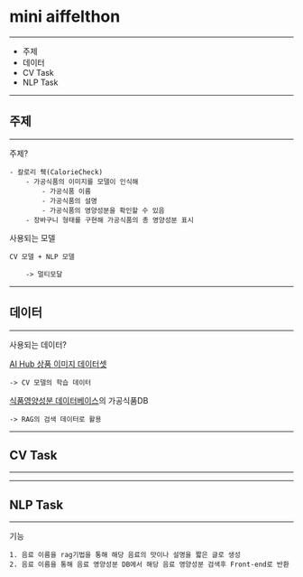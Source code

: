 # mini aiffelthon

---

- 주제
- 데이터
- CV Task
- NLP Task

---

## 주제

---

주제?

	- 칼로리 췍(CalorieCheck)
		- 가공식품의 이미지를 모델이 인식해 
			- 가공식품 이름
			- 가공식품의 설명
			- 가공식품의 영양성분을 확인할 수 있음
		- 장바구니 형태를 구현해 가공식품의 총 영양성분 표시

사용되는 모델

	CV 모델 + NLP 모델

		-> 멀티모달

---

## 데이터

---

사용되는 데이터?

[AI Hub 상품 이미지 데이터셋](https://aihub.or.kr/aihubdata/data/view.do?currMenu=115&topMenu=100&aihubDataSe=realm&dataSetSn=64)

	-> CV 모델의 학습 데이터

[식품영양성분 데이터베이스](https://various.foodsafetykorea.go.kr/nutrient/general/down/historyList.do)의 가공식품DB

	-> RAG의 검색 데이터로 활용

---

## CV Task

---




---

## NLP Task

---

기능

	1. 음료 이름을 rag기법을 통해 해당 음료의 맛이나 설명을 짧은 글로 생성
 	2. 음료 이름을 통해 음료 영양성분 DB에서 해당 음료 영양성분 검색후 Front-end로 반환
